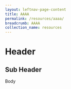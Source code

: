 ```yaml
---
layout: leftnav-page-content
title: AAAA
permalink: /resources/aaaa/
breadcrumb: AAAA
collection_name: resources
---
```


# Header

## Sub Header

Body